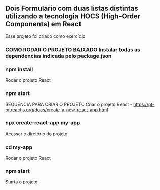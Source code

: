 ## Dois Formulário com duas listas distintas utilizando a tecnologia HOCS (High-Order Components) em React
  Esse projeto foi criado como exercício 


### COMO RODAR O PROJETO BAIXADO Instalar todas as dependencias indicada pelo package.json

### npm install
Rodar o projeto React

### npm start
SEQUENCIA PARA CRIAR O PROJETO Criar o projeto React - https://pt-br.reactjs.org/docs/create-a-new-react-app.html

### npx create-react-app my-app
Acessar o diretório do projeto

### cd my-app
Rodar o projeto React

### npm start
Starta o projeto